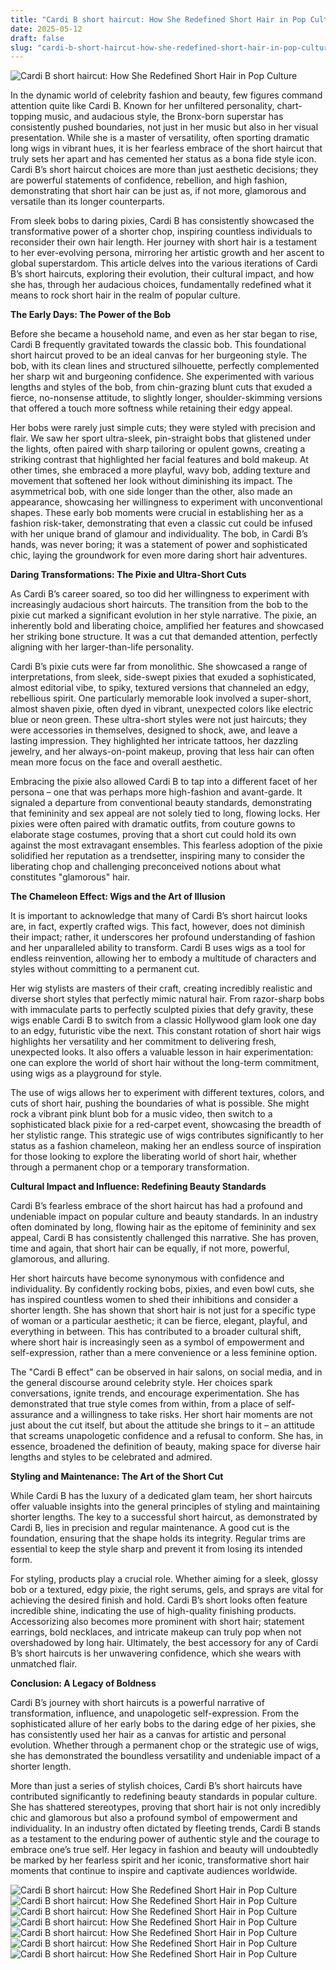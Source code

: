 ```yaml
---
title: "Cardi B short haircut: How She Redefined Short Hair in Pop Culture"
date: 2025-05-12
draft: false
slug: "cardi-b-short-haircut-how-she-redefined-short-hair-in-pop-culture" 
---
```


![Cardi B short haircut: How She Redefined Short Hair in Pop Culture](https://hairstyles.thehairstyler.com/hairstyle_views/front_view_images/12539/original/Cardi-B-black-hairstyle.jpg "Cardi B short haircut: How She Redefined Short Hair in Pop Culture")

In the dynamic world of celebrity fashion and beauty, few figures command attention quite like Cardi B. Known for her unfiltered personality, chart-topping music, and audacious style, the Bronx-born superstar has consistently pushed boundaries, not just in her music but also in her visual presentation. While she is a master of versatility, often sporting dramatic long wigs in vibrant hues, it is her fearless embrace of the short haircut that truly sets her apart and has cemented her status as a bona fide style icon. Cardi B’s short haircut choices are more than just aesthetic decisions; they are powerful statements of confidence, rebellion, and high fashion, demonstrating that short hair can be just as, if not more, glamorous and versatile than its longer counterparts.

From sleek bobs to daring pixies, Cardi B has consistently showcased the transformative power of a shorter chop, inspiring countless individuals to reconsider their own hair length. Her journey with short hair is a testament to her ever-evolving persona, mirroring her artistic growth and her ascent to global superstardom. This article delves into the various iterations of Cardi B’s short haircuts, exploring their evolution, their cultural impact, and how she has, through her audacious choices, fundamentally redefined what it means to rock short hair in the realm of popular culture.

**The Early Days: The Power of the Bob**

Before she became a household name, and even as her star began to rise, Cardi B frequently gravitated towards the classic bob. This foundational short haircut proved to be an ideal canvas for her burgeoning style. The bob, with its clean lines and structured silhouette, perfectly complemented her sharp wit and burgeoning confidence. She experimented with various lengths and styles of the bob, from chin-grazing blunt cuts that exuded a fierce, no-nonsense attitude, to slightly longer, shoulder-skimming versions that offered a touch more softness while retaining their edgy appeal.

Her bobs were rarely just simple cuts; they were styled with precision and flair. We saw her sport ultra-sleek, pin-straight bobs that glistened under the lights, often paired with sharp tailoring or opulent gowns, creating a striking contrast that highlighted her facial features and bold makeup. At other times, she embraced a more playful, wavy bob, adding texture and movement that softened her look without diminishing its impact. The asymmetrical bob, with one side longer than the other, also made an appearance, showcasing her willingness to experiment with unconventional shapes. These early bob moments were crucial in establishing her as a fashion risk-taker, demonstrating that even a classic cut could be infused with her unique brand of glamour and individuality. The bob, in Cardi B’s hands, was never boring; it was a statement of power and sophisticated chic, laying the groundwork for even more daring short hair adventures.

**Daring Transformations: The Pixie and Ultra-Short Cuts**

As Cardi B’s career soared, so too did her willingness to experiment with increasingly audacious short haircuts. The transition from the bob to the pixie cut marked a significant evolution in her style narrative. The pixie, an inherently bold and liberating choice, amplified her features and showcased her striking bone structure. It was a cut that demanded attention, perfectly aligning with her larger-than-life personality.

Cardi B’s pixie cuts were far from monolithic. She showcased a range of interpretations, from sleek, side-swept pixies that exuded a sophisticated, almost editorial vibe, to spiky, textured versions that channeled an edgy, rebellious spirit. One particularly memorable look involved a super-short, almost shaven pixie, often dyed in vibrant, unexpected colors like electric blue or neon green. These ultra-short styles were not just haircuts; they were accessories in themselves, designed to shock, awe, and leave a lasting impression. They highlighted her intricate tattoos, her dazzling jewelry, and her always-on-point makeup, proving that less hair can often mean more focus on the face and overall aesthetic.

Embracing the pixie also allowed Cardi B to tap into a different facet of her persona – one that was perhaps more high-fashion and avant-garde. It signaled a departure from conventional beauty standards, demonstrating that femininity and sex appeal are not solely tied to long, flowing locks. Her pixies were often paired with dramatic outfits, from couture gowns to elaborate stage costumes, proving that a short cut could hold its own against the most extravagant ensembles. This fearless adoption of the pixie solidified her reputation as a trendsetter, inspiring many to consider the liberating chop and challenging preconceived notions about what constitutes "glamorous" hair.

**The Chameleon Effect: Wigs and the Art of Illusion**

It is important to acknowledge that many of Cardi B’s short haircut looks are, in fact, expertly crafted wigs. This fact, however, does not diminish their impact; rather, it underscores her profound understanding of fashion and her unparalleled ability to transform. Cardi B uses wigs as a tool for endless reinvention, allowing her to embody a multitude of characters and styles without committing to a permanent cut.

Her wig stylists are masters of their craft, creating incredibly realistic and diverse short styles that perfectly mimic natural hair. From razor-sharp bobs with immaculate parts to perfectly sculpted pixies that defy gravity, these wigs enable Cardi B to switch from a classic Hollywood glam look one day to an edgy, futuristic vibe the next. This constant rotation of short hair wigs highlights her versatility and her commitment to delivering fresh, unexpected looks. It also offers a valuable lesson in hair experimentation: one can explore the world of short hair without the long-term commitment, using wigs as a playground for style.

The use of wigs allows her to experiment with different textures, colors, and cuts of short hair, pushing the boundaries of what is possible. She might rock a vibrant pink blunt bob for a music video, then switch to a sophisticated black pixie for a red-carpet event, showcasing the breadth of her stylistic range. This strategic use of wigs contributes significantly to her status as a fashion chameleon, making her an endless source of inspiration for those looking to explore the liberating world of short hair, whether through a permanent chop or a temporary transformation.

**Cultural Impact and Influence: Redefining Beauty Standards**

Cardi B’s fearless embrace of the short haircut has had a profound and undeniable impact on popular culture and beauty standards. In an industry often dominated by long, flowing hair as the epitome of femininity and sex appeal, Cardi B has consistently challenged this narrative. She has proven, time and again, that short hair can be equally, if not more, powerful, glamorous, and alluring.

Her short haircuts have become synonymous with confidence and individuality. By confidently rocking bobs, pixies, and even bowl cuts, she has inspired countless women to shed their inhibitions and consider a shorter length. She has shown that short hair is not just for a specific type of woman or a particular aesthetic; it can be fierce, elegant, playful, and everything in between. This has contributed to a broader cultural shift, where short hair is increasingly seen as a symbol of empowerment and self-expression, rather than a mere convenience or a less feminine option.

The "Cardi B effect" can be observed in hair salons, on social media, and in the general discourse around celebrity style. Her choices spark conversations, ignite trends, and encourage experimentation. She has demonstrated that true style comes from within, from a place of self-assurance and a willingness to take risks. Her short hair moments are not just about the cut itself, but about the attitude she brings to it – an attitude that screams unapologetic confidence and a refusal to conform. She has, in essence, broadened the definition of beauty, making space for diverse hair lengths and styles to be celebrated and admired.

**Styling and Maintenance: The Art of the Short Cut**

While Cardi B has the luxury of a dedicated glam team, her short haircuts offer valuable insights into the general principles of styling and maintaining shorter lengths. The key to a successful short haircut, as demonstrated by Cardi B, lies in precision and regular maintenance. A good cut is the foundation, ensuring that the shape holds its integrity. Regular trims are essential to keep the style sharp and prevent it from losing its intended form.

For styling, products play a crucial role. Whether aiming for a sleek, glossy bob or a textured, edgy pixie, the right serums, gels, and sprays are vital for achieving the desired finish and hold. Cardi B’s short looks often feature incredible shine, indicating the use of high-quality finishing products. Accessorizing also becomes more prominent with short hair; statement earrings, bold necklaces, and intricate makeup can truly pop when not overshadowed by long hair. Ultimately, the best accessory for any of Cardi B’s short haircuts is her unwavering confidence, which she wears with unmatched flair.

**Conclusion: A Legacy of Boldness**

Cardi B’s journey with short haircuts is a powerful narrative of transformation, influence, and unapologetic self-expression. From the sophisticated allure of her early bobs to the daring edge of her pixies, she has consistently used her hair as a canvas for artistic and personal evolution. Whether through a permanent chop or the strategic use of wigs, she has demonstrated the boundless versatility and undeniable impact of a shorter length.

More than just a series of stylish choices, Cardi B’s short haircuts have contributed significantly to redefining beauty standards in popular culture. She has shattered stereotypes, proving that short hair is not only incredibly chic and glamorous but also a profound symbol of empowerment and individuality. In an industry often dictated by fleeting trends, Cardi B stands as a testament to the enduring power of authentic style and the courage to embrace one’s true self. Her legacy in fashion and beauty will undoubtedly be marked by her fearless spirit and her iconic, transformative short hair moments that continue to inspire and captivate audiences worldwide.

![Cardi B short haircut: How She Redefined Short Hair in Pop Culture](https://i.pinimg.com/originals/db/3c/fe/db3cfea27683980f6a0359d044ad4148.jpg "Cardi B short haircut: How She Redefined Short Hair in Pop Culture") ![Cardi B short haircut: How She Redefined Short Hair in Pop Culture](https://www.essence.com/wp-content/uploads/2016/12/image/2016/12/main/gettyimages-628681924.jpg "Cardi B short haircut: How She Redefined Short Hair in Pop Culture") ![Cardi B short haircut: How She Redefined Short Hair in Pop Culture](https://i.pinimg.com/originals/95/02/e9/9502e9d9e2c31bb6e4ee46c376af8d2a.jpg "Cardi B short haircut: How She Redefined Short Hair in Pop Culture") ![Cardi B short haircut: How She Redefined Short Hair in Pop Culture](https://hairstyles.thehairstyler.com/hairstyle_views/left_view_images/12879/original/Cardi-B.jpg "Cardi B short haircut: How She Redefined Short Hair in Pop Culture") ![Cardi B short haircut: How She Redefined Short Hair in Pop Culture](https://media.allure.com/photos/5e506a48235d3f00092a7955/1:1/w_2000,h_2000,c_limit/Cardi-B-rainbow-pixie-.jpg "Cardi B short haircut: How She Redefined Short Hair in Pop Culture") ![Cardi B short haircut: How She Redefined Short Hair in Pop Culture](https://hairstyles.thehairstyler.com/hairstyle_views/front_view_images/12126/original/Cardi-B.jpg "Cardi B short haircut: How She Redefined Short Hair in Pop Culture") ![Cardi B short haircut: How She Redefined Short Hair in Pop Culture](https://hairstyles.thehairstyler.com/hairstyle_views/left_view_images/12539/original/Cardi-B.jpg "Cardi B short haircut: How She Redefined Short Hair in Pop Culture")